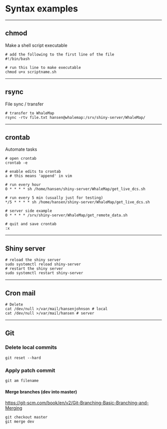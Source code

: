 # Syntax examples
***

## chmod
Make a shell script executable

```
# add the following to the first line of the file
#!/bin/bash

# run this line to make executable
chmod u+x scriptname.sh
```

***

## rsync
File sync / transfer

```
# transfer to WhaleMap
rsync -rtv file.txt hansen@whalemap:/srv/shiny-server/WhaleMap/
```
***

## crontab
Automate tasks

```
# open crontab
crontab -e

# enable edits to crontab
a # this means 'append' in vim

# run every hour
0 * * * * sh /home/hansen/shiny-server/WhaleMap/get_live_dcs.sh

# run every 5 min (usually just for testing)
*/5 * * * * sh /home/hansen/shiny-server/WhaleMap/get_live_dcs.sh

# server side example
0 * * * * /srv/shiny-server/WhaleMap/get_remote_data.sh

# quit and save crontab
:x
```
***
## Shiny server

```
# reload the shiny server
sudo systemctl reload shiny-server
# restart the shiny server
sudo systemctl restart shiny-server
```

***

## Cron mail

```
# Delete
cat /dev/null >/var/mail/hansenjohnson # local
cat /dev/null >/var/mail/hansen # server
```
***

## Git

### Delete local commits
```
git reset --hard
```

### Apply patch commit
```
git am filename
```

#### Merge branches (dev into master)
https://git-scm.com/book/en/v2/Git-Branching-Basic-Branching-and-Merging
```
git checkout master
git merge dev
```
